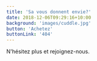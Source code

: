 ```yaml
---
title: 'Sa vous donnent envie?'
date: 2018-12-06T09:29:16+10:00
background: 'images/cuddle.jpg'
button: 'Achetez'
buttonLink: '404'
---
```



N'hésitez plus et rejoignez-nous.